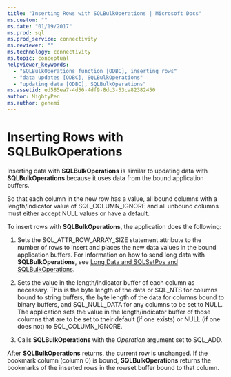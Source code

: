 ```yaml
---
title: "Inserting Rows with SQLBulkOperations | Microsoft Docs"
ms.custom: ""
ms.date: "01/19/2017"
ms.prod: sql
ms.prod_service: connectivity
ms.reviewer: ""
ms.technology: connectivity
ms.topic: conceptual
helpviewer_keywords: 
  - "SQLBulkOperations function [ODBC], inserting rows"
  - "data updates [ODBC], SQLBulkOperations"
  - "updating data [ODBC], SQLBulkOperations"
ms.assetid: ed585ea7-4d56-4df9-8dc3-53ca82382450
author: MightyPen
ms.author: genemi
---
```

# Inserting Rows with SQLBulkOperations
Inserting data with **SQLBulkOperations** is similar to updating data with **SQLBulkOperations** because it uses data from the bound application buffers.  
  
 So that each column in the new row has a value, all bound columns with a length/indicator value of SQL_COLUMN_IGNORE and all unbound columns must either accept NULL values or have a default.  
  
 To insert rows with **SQLBulkOperations**, the application does the following:  
  
1.  Sets the SQL_ATTR_ROW_ARRAY_SIZE statement attribute to the number of rows to insert and places the new data values in the bound application buffers. For information on how to send long data with **SQLBulkOperations**, see [Long Data and SQLSetPos and SQLBulkOperations](../../../odbc/reference/develop-app/long-data-and-sqlsetpos-and-sqlbulkoperations.md).  
  
2.  Sets the value in the length/indicator buffer of each column as necessary. This is the byte length of the data or SQL_NTS for columns bound to string buffers, the byte length of the data for columns bound to binary buffers, and SQL_NULL_DATA for any columns to be set to NULL. The application sets the value in the length/indicator buffer of those columns that are to be set to their default (if one exists) or NULL (if one does not) to SQL_COLUMN_IGNORE.  
  
3.  Calls **SQLBulkOperations** with the *Operation* argument set to SQL_ADD.  
  
 After **SQLBulkOperations** returns, the current row is unchanged. If the bookmark column (column 0) is bound, **SQLBulkOperations** returns the bookmarks of the inserted rows in the rowset buffer bound to that column.
